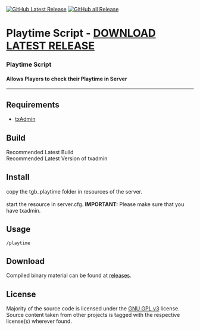 [![GitHub Latest Release](https://img.shields.io/github/downloads/techygamebar/tgb_playtime/latest/total?label=latest-release&logo=GitHub)](https://github.com/techygamebar/tgb_playtime/releases/latest)
[![GitHub all Release](https://img.shields.io/github/downloads/techygamebar/tgb_playtime/total?label=all-releases&logo=GitHub)](https://github.com/techygamebar/tgb_playtime/releases)

# Playtime Script - [DOWNLOAD LATEST RELEASE](https://github.com/techygamebar/tgb_playtime/releases/latest/download/tgb_playtime.zip)

### Playtime Script
#### Allows Players to check their Playtime in Server
---

## Requirements
- [txAdmin](https://github.com/tabarra/txAdmin)

## Build
Recommended Latest Build <br>
Recommended Latest Version of txadmin

## Install
copy the tgb_playtime folder in resources of the server.  
<br>        start the resource in server.cfg.
 **IMPORTANT:** Please make sure that you have txadmin.
        
## Usage
`/playtime` 

## Download
Compiled binary material can be found at [releases](https://github.com/techygamebar/tgb_playtime/releases).

## License
Majority of the source code is licensed under the [GNU GPL v3](LICENSE) license.
Source content taken from other projects is tagged with the respective license(s) wherever found.
